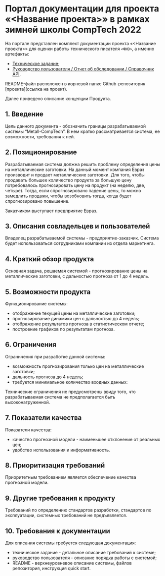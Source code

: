 # Портал документации для проекта «<Название проекта>» в рамках зимней школы CompTech 2022

На портале представлен комплект документации проекта «<Название проекта>» для оценки работы технического писателя `<ФИО>`, а именно артефакты:

* [Техническое задание](source/tz.md);
* [Руководство пользователя / Отчет об обследовании / Справочник API](source/user_guide.md).

README-файл расположен в корневой папке Github-репозитория [проекта](ссылка на проект).

Далее приведено описание концепции Продукта.

<!-- далее вставить содержимое файла vision -->

## 1. Введение

Цель данного документа - обозначить границы разрабатываемой системы “Metall-CompTech”. В нем кратко рассматривается  система, ее возможности, требования к ней.

## 2. Позиционирование

Разрабатываемая система должна решить проблему определения цены на металлические заготовки. На данный момент компания Евраз производит и продает металлические заготовки. Для того, чтобы продавать большее количество продукта за большую цену потребовалось прогнозировать цену на продукт (на неделю, две, четыре). Тогда, если спрогнозировано падение цены, то можно замедлить продажи, чтобы возобновить тогда, когда будет спрогнозировано повышение.

Заказчиком выступает предприятие Евраз.

## 3. Описания совладельцев и пользователей

Владелец разрабатываемой системы - предприятие-заказчик. Система будет использоваться сотрудниками компании из отдела маркетинга.

## 4. Краткий обзор продукта

Основная задача, решаемая системой - прогнозирование цены на металлические заготовки, с дальностью прогноза от 1 до 4 недель.

## 5. Возможности продукта

Функционирование системы:

* отображение текущей цены на металлические заготовки;
* прогнозирование динамики цен с дальностью до 4 недель;
* отображение результатов прогноза в статистическом отчете;
* построение графиков по результатам прогноза.

## 6. Ограничения

Ограничения при разработке данной системы:

* возможность прогнозирования только цен на металлические заготовки;
* дальность прогноза до 4 недель;
* требуется минимальное количество входных данных:

Технические ограничения не предусмотрены ввиду того, что разрабатываемая система не предполагается быть высоконагруженной.

## 7. Показатели качества

Показатели качества:

* качество прогнозной модели - наименьшее отклонение от реальных цен;
* удобство использования и информативность.

## 8. Приоритизация требований

Приоритетным требованием является обеспечение качества прогнозной модели.

## 9. Другие требования к продукту

Требований по определению стандартов разработки, стандартов по эксплуатации, системных требований не предъявляется.

## 10. Требования к документации

Для описания системы требуется следующая документация:

* техническое задание - детальное описание требований к системе; 
* руководство пользователя - описание порядка работы с системой; 
* README - верхнеуровневое описание системы, файлов репозитория, инструкция quick start.
